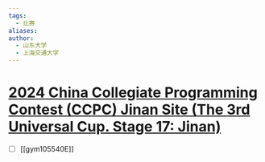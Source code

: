 ```yaml
---
tags:
  - 比赛
aliases:
author: 
  - 山东大学
  - 上海交通大学
---
```

# [2024 China Collegiate Programming Contest (CCPC) Jinan Site (The 3rd Universal Cup. Stage 17: Jinan)](https://codeforces.com/gym/105540)

- [ ] [[gym105540E]]
